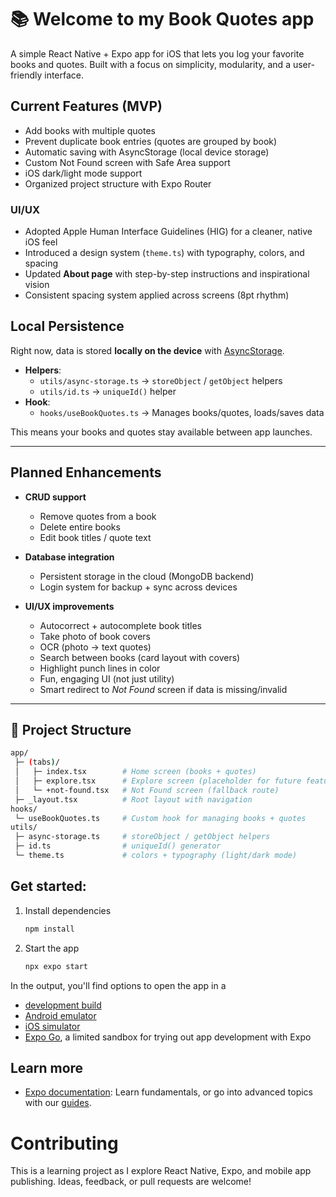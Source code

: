 # 📚 Welcome to my Book Quotes app

A simple React Native + Expo app for iOS that lets you log your favorite books and quotes.
Built with a focus on simplicity, modularity, and a user-friendly interface.

## Current Features (MVP)

- Add books with multiple quotes
- Prevent duplicate book entries (quotes are grouped by book)
- Automatic saving with AsyncStorage (local device storage)
- Custom Not Found screen with Safe Area support
- iOS dark/light mode support
- Organized project structure with Expo Router

### UI/UX

- Adopted Apple Human Interface Guidelines (HIG) for a cleaner, native iOS feel  
- Introduced a design system (`theme.ts`) with typography, colors, and spacing  
- Updated **About page** with step-by-step instructions and inspirational vision  
- Consistent spacing system applied across screens (8pt rhythm)  

## Local Persistence

Right now, data is stored **locally on the device** with [AsyncStorage](https://github.com/react-native-async-storage/async-storage).

 - **Helpers**:  
   - `utils/async-storage.ts` → `storeObject` / `getObject` helpers  
   - `utils/id.ts` → `uniqueId()` helper  
 - **Hook**:  
   - `hooks/useBookQuotes.ts` → Manages books/quotes, loads/saves data

 This means your books and quotes stay available between app launches.

 ---

 ## Planned Enhancements

 - **CRUD support**  
   - Remove quotes from a book  
   - Delete entire books  
   - Edit book titles / quote text  

 - **Database integration**  
   - Persistent storage in the cloud (MongoDB backend)  
   - Login system for backup + sync across devices  

 - **UI/UX improvements**  
   - Autocorrect + autocomplete book titles  
   - Take photo of book covers  
   - OCR (photo → text quotes)  
   - Search between books (card layout with covers)  
   - Highlight punch lines in color  
   - Fun, engaging UI (not just utility)  
   - Smart redirect to *Not Found* screen if data is missing/invalid

 ---

 ## 📂 Project Structure

 ```bash
 app/
  ├─ (tabs)/
  │   ├─ index.tsx        # Home screen (books + quotes)
  │   ├─ explore.tsx      # Explore screen (placeholder for future features)
  │   └─ +not-found.tsx   # Not Found screen (fallback route)
  ├─ _layout.tsx          # Root layout with navigation
 hooks/
  └─ useBookQuotes.ts     # Custom hook for managing books + quotes
 utils/
  ├─ async-storage.ts     # storeObject / getObject helpers
  ├─ id.ts                # uniqueId() generator
  └─ theme.ts             # colors + typography (light/dark mode)
 ```

## Get started:

1. Install dependencies

   ```bash
   npm install
   ```

2. Start the app

   ```bash
   npx expo start
   ```

In the output, you'll find options to open the app in a

- [development build](https://docs.expo.dev/develop/development-builds/introduction/)
- [Android emulator](https://docs.expo.dev/workflow/android-studio-emulator/)
- [iOS simulator](https://docs.expo.dev/workflow/ios-simulator/)
- [Expo Go](https://expo.dev/go), a limited sandbox for trying out app development with Expo


## Learn more

- [Expo documentation](https://docs.expo.dev/): Learn fundamentals, or go into advanced topics with our [guides](https://docs.expo.dev/guides).


# Contributing
This is a learning project as I explore React Native, Expo, and mobile app publishing.
Ideas, feedback, or pull requests are welcome!